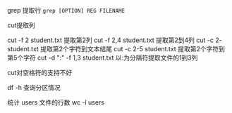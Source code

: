 grep 提取行
`grep [OPTION] REG FILENAME`

cut提取列

cut -f 2 student.txt
提取第2列
cut -f 2,4 student.txt
提取第2到4列
cut -c 2- student.txt
提取第2个字符到文本结尾
cut -c 2-5 student.txt
提取第2个字符到第5个字符
cut -d ":" -f 1,3 student.txt
以:为分隔符提取文件的1到3列

cut对空格符的支持不好

df -h 查询分区情况

统计 users 文件的行数
wc -l users